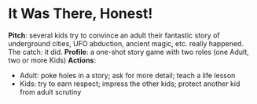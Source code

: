 <!-- TITLE: It Was There Honest -->
<!-- SUBTITLE: A quick summary of It Was There Honest -->

# It Was There, Honest!
**Pitch**: several kids try to convince an adult their fantastic story of underground cities, UFO abduction, ancient magic, etc. really happened. The catch: it did.
**Profile**: a one-shot story game with two roles (one Adult, two or more Kids)
**Actions**:
* Adult: poke holes in a story; ask for more detail; teach a life lesson
* Kids: try to earn respect; impress the other kids; protect another kid from adult scrutiny